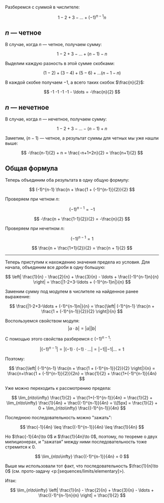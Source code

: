 Разберемся с суммой в числителе:

$$ 1 - 2 + 3 - \ldots + (-1)^{n-1}n $$

## $n$ — четное

В случае, когда $n$ — четное, получаем сумму:

$$ 1 - 2 + 3 - \ldots + (n-1) - n $$

Выделим каждую разность в этой сумме скобками:

$$ (1-2) + (3-4) + (5-6) + \ldots (n-1-n) $$

В каждой скобке получаем $-1$, а всего таких скобок $\frac{n}{2}$:

$$ -1 -1 -1 -1 - \ldots = -\frac{n}{2} $$

## $n$ — нечетное

В случае, когда $n$ — нечетное, получаем сумму:

$$ 1 - 2 + 3 - \ldots - (n-1) + n $$

Заметим, $(n-1)$ — четное, а результат суммы для четных мы уже нашли выше:

$$ -\frac{n-1}{2} + n = \frac{-n+1+2n}{2} = \frac{n+1}{2} $$

## Общая формула

Теперь объединим оба результата в одну общую формулу:

$$ (-1)^{n-1} \frac{n + \frac{1 + (-1)^{n-1}}{2}}{2} $$

Проверяем при четном $n$:

$$ (-1)^{n-1} = -1 $$

$$ -\frac{n + \frac{1-1}{2}}{2} = -\frac{n}{2} $$

Проверяем при нечетном $n$:

$$ (-1)^{n-1} = 1 $$

$$ \frac{n + \frac{1+1}{2}}{2} = \frac{n + 1}{2} $$

---

Теперь приступим к нахождению значения предела из условия.
Для начала, объединим все дроби в одну большую:

$$ \left| \frac{1}{n} - \frac{2}{n} + \frac{3}{n} - \ldots + \frac{(-1)^{n-1}n}{n} \right| = \frac{|1-2+3-\ldots + (-1)^{n-1}n|}{n} $$

Заменим сумму под модулем в числителе на найденное ранее выражение:

$$ \frac{|1-2+3-\ldots + (-1)^{n-1}n|}{n} = \frac{\left| (-1)^{n-1} \frac{n + \frac{1 + (-1)^{n-1}}{2}}{2} \right|}{n} $$

Воспользуемся свойством модуля:
$$|a\cdot b| = |a||b|$$

С помощью этого свойства разберемся с $(-1)^{n-1}$:

$$ |(-1)^{n-1}| = |(-1)\cdot(-1)\cdot\ldots| = |-1||-1|\ldots = 1 $$

Поэтому:

$$ \frac{\left| (-1)^{n-1} \frac{n + \frac{1 + (-1)^{n-1}}{2}}{2} \right|}{n} = \frac{n+\frac{1 + (-1)^{n-1}}{2}}{2n} = \frac{1}{2} + \frac{1+(-1)^{n-1}}{4n} $$

Уже можно переходить к рассмотрению предела:

$$
    \lim_{n\to\infty} \frac{1}{2} + \frac{1+(-1)^{n-1}}{4n} = \frac{1}{2} + \lim_{n\to\infty} \frac{1}{4n} + \frac{(-1)^{n-1}}{4n} = \\[5px]
    = \frac{1}{2} + 0 + \lim_{n\to\infty} \frac{(-1)^{n-1}}{4n}
$$

Последнюю последовательность можно "зажать":

$$ \frac{-1}{4n} \leq \frac{(-1)^{n-1}}{4n} \leq \frac{1}{4n} $$

Но $\frac{-1}{4n}\to 0$ и $\frac{1}{4n}\to 0$, поэтому, по теореме о двух милиционерах, и "зажатая" между ними последовательность тоже стремится к $0$.

$$ \lim_{n\to\infty} \frac{(-1)^{n-1}}{4n} = 0 $$

Выше мы использовали тот факт, что последовательность $\frac{1}{n}\to 0$ (см. прото-задачу <p:[sequences/limits/elementary]>).

Итак:

$$ \lim_{n\to\infty} \left| \frac{1}{n} - \frac{2}{n} + \frac{3}{n} - \ldots + \frac{(-1)^{n-1}n}{n} \right| = \frac{1}{2} $$
